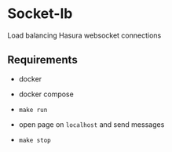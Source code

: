 # Socket-lb

Load balancing Hasura websocket connections

## Requirements

- docker
- docker compose

- `make run`
- open page on `localhost` and send messages
- `make stop`
